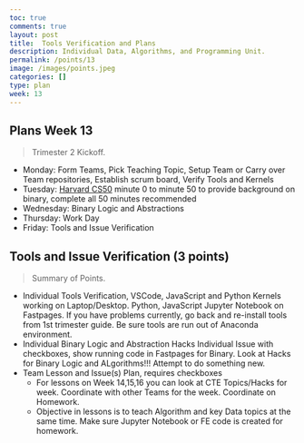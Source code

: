 ```yaml
---
toc: true
comments: true
layout: post
title:  Tools Verification and Plans
description: Individual Data, Algorithms, and Programming Unit.
permalink: /points/13
image: /images/points.jpeg
categories: []
type: plan
week: 13
---
```


## Plans Week 13
> Trimester 2 Kickoff.  
- Monday: Form Teams, Pick Teaching Topic, Setup Team or Carry over Team repositories, Establish scrum board, Verify Tools and Kernels
- Tuesday: [Harvard CS50](https://cs50.harvard.edu/x/2022/weeks/0/) minute 0 to minute 50 to provide background on binary, complete all 50 minutes recommended
- Wednesday: Binary Logic and Abstractions
- Thursday: Work Day
- Friday: Tools and Issue Verification

## Tools and Issue Verification (3 points)
> Summary of Points.
- Individual Tools Verification, VSCode, JavaScript and Python Kernels working on Laptop/Desktop.  Python, JavaScript Jupyter Notebook on Fastpages.  If you have problems currently, go back and re-install tools from 1st trimester guide.  Be sure tools are run out of Anaconda environment.
- Individual Binary Logic and Abstraction Hacks Individual Issue with checkboxes, show running code in Fastpages for Binary.  Look at Hacks for Binary Logic and ALgorithms!!!  Attempt to do something new.
- Team Lesson and Issue(s) Plan, requires checkboxes
    - For lessons on Week 14,15,16 you can look at CTE Topics/Hacks for week.  Coordinate with other Teams for the week.  Coordinate on Homework.
    - Objective in lessons is to teach Algorithm and key Data topics at the same time.  Make sure Jupyter Notebook or FE code is created for homework.